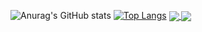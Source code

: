   ![Anurag's GitHub stats](https://github-readme-stats.vercel.app/api?username=jpedro85&count_private=true&show_icons=true&theme=radical)
[![Top Langs](https://github-readme-stats.vercel.app/api/top-langs/?username=jpedro85&layout=compact&theme=radical)](https://github.com/anuraghazra/github-readme-stats)
<a href="https://github.com/anuraghazra/github-readme-stats">
  <img align="center" src="https://github-readme-stats.vercel.app/api/pin/?username=anuraghazra&repo=github-readme-stats" />
</a>
<a href="https://github.com/anuraghazra/convoychat">
  <img align="center" src="https://github-readme-stats.vercel.app/api/pin/?username=anuraghazra&repo=convoychat" />
</a>

